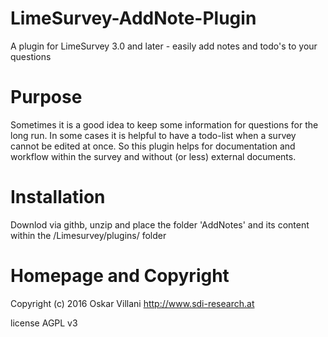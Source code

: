 # LimeSurvey-AddNote-Plugin
A plugin for LimeSurvey 3.0 and later - easily add notes and todo's to your questions


# Purpose
Sometimes it is a good idea to keep some information for questions for the long run.
In some cases it is helpful to have a todo-list when a survey cannot be edited at once.
So this plugin helps for documentation and workflow within the survey and without (or less) external documents.


# Installation
Downlod via githb, unzip and place the folder 'AddNotes' and its content within the /Limesurvey/plugins/ folder


# Homepage and Copyright
Copyright (c) 2016 Oskar Villani http://www.sdi-research.at

license AGPL v3
